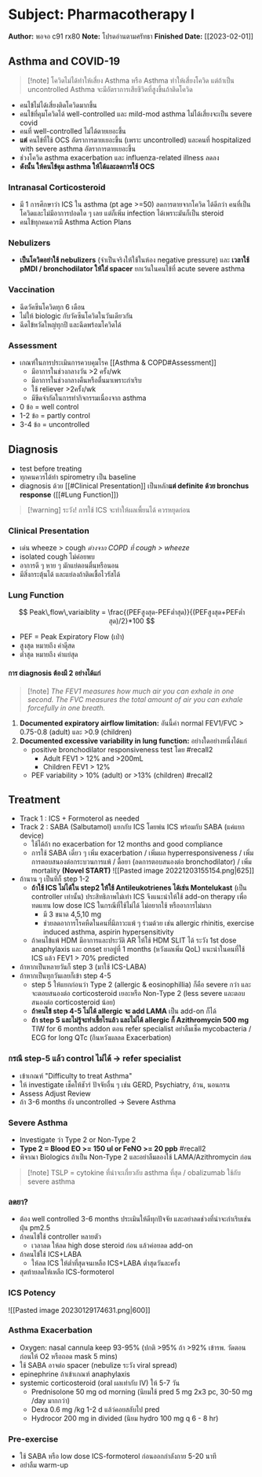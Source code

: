 # Subject: Pharmacotherapy I 

**Author:** พอจอ c91 rx80
**Note:** โปรดอ่านตามศรัทธา 
**Finished Date:** [[2023-02-01]]

## Asthma and COVID-19
> [!note] โควิดไม่ได้ทำให้เสี่ยง Asthma หรือ Asthma ทำให้เสี่ยงโควิด แต่ถ้าเป็น uncontrolled Asthma จะมีอัตราการเสียชีวิตที่สูงขึ้นถ้าติดโควิด
- คนไข้ไม่ได้เสี่ยงติดโควิดมากขึ้น
- คนไข้ที่คุมโควิดได้ well-controlled และ mild-mod asthma ไม่ได้เสี่ยงจะเป็น severe covid
- คนที่ well-controlled ไม่ได้ตายเยอะขึ้น
- **แต่** คนไข้ที่ใช้ OCS อัตราการตายเยอะขึ้น (เพราะ uncontrolled) และคนที่ hospitalized with severe asthma อัตราการตายเยอะขึ้น
- ช่วงโควิด asthma exacerbation และ influenza-related illness ลดลง
- **ดังนั้น ให้คนไข้คุม asthma ให้ได้และลดการใช้ OCS**

### Intranasal Corticosteroid
- มี 1 การศึกษาว่า ICS ใน asthma (pt age >=50) ลดการตายจากโควิด ได้ดีกว่า คนที่เป็นโควิดและไม่มีอาการปอดใด ๆ เลย แต่ก็เพิ่ม infection ได้เพราะมันก็เป็น steroid
- คนไข้ทุกคนควรมี Asthma Action Plans

### Nebulizers
- **เป็นโควิดอย่าใช้ nebulizers** (จำเป็นจริงให้ใช้ในห้อง negative pressure) และ **เวลาใช้ pMDI / bronchodilator ให้ใส่ spacer** ยกเว้นในคนไข้ที่ acute severe asthma

### Vaccination
- ฉีดวัคซีนโควิดทุก 6 เดือน
- ไม่ให้ biologic กับวัคซีนโควิดในวันเดียวกัน
- ฉีดไข้หวัดใหญ่ทุกปี และฉีดพร้อมโควิดได้

### Assessment
- เกณฑ์ในการประเมินการควบคุมโรค [[Asthma & COPD#Assessment]]
	- มีอาการในช่วงกลางวัน >2 ครั้ง/wk
	- มีอาการในช่วงกลางคืนหรือตื่นมาเพราะกำเริบ
	- ใช้ reliever >2ครั้ง/wk
	- มีขีดจำกัดในการทำกิจกรรมเนื่องจาก asthma
- 0 ข้อ = well control
- 1-2 ข้อ = partly control
- 3-4 ข้อ = uncontrolled

## Diagnosis
- test before treating
- ทุกคนควรได้ทำ spirometry เป็น baseline
- diagnosis ด้วย [[#Clinical Presentation]] เป็นหลัก**แต่ definite ด้วย bronchus response** ([[#Lung Function]])
 > [!warning] ระวัง! การใช้ ICS จะทำให้ผลเพี้ยนได้ ควรหยุดก่อน

### Clinical Presentation
- เด่น wheeze > cough *ต่างจาก COPD ที่ cough > wheeze*
- isolated cough ไม่ค่อยพบ
- อาการดี ๆ หาย ๆ มักแย่ตอนตื่นหรือนอน
- มีสิ่งกระตุ้นได้ และแย่ลงถ้าติดเชื้อไวรัสได้

### Lung Function
$$ Peak\,flow\,variaiblity = \frac{(PEFสูงสุด-PEFต่ำสุด)}{(PEFสูงสุด+PEFต่ำสุด)/2}*100  $$
- PEF = Peak Expiratory Flow (เป่า)
- สูงสุด หมายถึง ค่าดีุสด
- ต่ำสุด หมายถึง ค่าแย่สุด
#### การ diagnosis ต้องมี 2 อย่างได้แก่
>[!note] *The FEV1 measures how much air you can exhale in one second. The FVC measures the total amount of air you can exhale forcefully in one breath.*
1. **Documented expiratory airflow limitation:** อันนี้ค่า normal FEV1/FVC > 0.75-0.8 (adult) และ >0.9 (children)
2. **Documented excessive variability in lung function:** อย่างใดอย่างหนึ่งได้แก่
	- positive bronchodilator responsiveness test โดย  #recall2 
		- Adult FEV1 > 12% and >200mL
		- Children FEV1 > 12%
	- PEF variability > 10% (adult) or >13% (children) #recall2 

## Treatment
- Track 1 : ICS + Formoterol as needed
- Track 2 : SABA (Salbutamol) แยกกับ ICS โดยพ่น ICS พร้อมกับ SABA (แค่แยก device)
	- ใช้ได้ถ้า no exacerbation for 12 months and good compliance
	- การใช้ SABA เดี่ยว ๆ เพิ่ม exacerbation / เพิ่มผล hyperresponsiveness / เพิ่มการตอบสนองต่อกระบวนการแพ้ / ดื้อยา (ลดการตอบสนองต่อ bronchodilator) / เพิ่ม mortality **(Novel START)**
![[Pasted image 20221203155154.png|625]]
- ถ้านาน ๆ เป็นทีก็ step 1-2
	- **ถ้าใช้ ICS ไม่ได้ใน step2 ให้ใช้ Antileukotrienes ได้เช่น Montelukast** (เป็น controller เท่านั้น) ประสิทธิภาพไม่เท่า ICS จึงแนะนำให้ใช้ add-on therapy เพื่อทดแทน low dose ICS ในกรณีที่ใช้ไม่ได้ ไม่อยากใช้ หรืออาการไม่มาก
		- มี 3 ขนาด 4,5,10 mg
		- ช่วยลดอาการโรคหืดในคนที่มีภาวะแพ้ ๆ ร่วมด้วย เช่น allergic rhinitis, exercise induced asthma, aspirin hypersensitivity
	- ถ้าคนไข้แพ้ HDM มีอาการและประวัติ AR ให้ใช้ HDM SLIT ได้ ระวัง 1st dose anaphylaxis และ onset ยาอยู่ที่ 1 months (หวังผลเพิ่ม QoL) แนะนำในคนที่ใช้ ICS แล้ว FEV1 > 70% predicted
- ถ้าหากเป็นหลายวันก็ step 3 (มาใช้ ICS-LABA)
- ถ้าหากเป็นทุกวันเลยก็เข้า step 4-5
	- step 5 ให้แยกก่อนว่า Type 2 (allergic & eosinophillia) ก็คือ severe กว่า และจะตอบสนองต่อ corticosteroid เยอะหรือ Non-Type 2 (less severe และตอบสนองต่อ corticosteroid น้อย)
	- **ถ้าคนไข้ step 4-5 ไม่ได้ allergic จะ add LAMA** เป็น add-on ก็ได้
	- **ถ้า step 5 และไม่รู้จะทำเชี้ยไรแล้ว และไม่ได้ allergic ก็ Azithromycin 500 mg** TIW for 6 months addon ตอน refer specialist อย่าลืมเช็ค mycobacteria / ECG for long QTc (กินหวังผลลด Exacerbation)
### กรณี step-5 แล้ว control ไม่ได้ -> refer specialist
- เข้าเกณฑ์ "Difficulty to treat Asthma"
- ให้ investigate เช็คให้ชัวร์ ปัจจัยอื่น ๆ เช่น GERD, Psychiatry, อ้วน, นอนกรน 
- Assess Adjust Review
- ถ้า 3-6 months ยัง uncontrolled -> Severe Asthma 

### Severe Asthma
- Investigate ว่า Type 2 or Non-Type 2
- **Type 2 = Blood EO >= 150 ul or FeNO >= 20 ppb** #recall2 
- พิจาณา Biologics ถ้าเป็น Non-Type 2 และอย่าลืมลองใช้ LAMA/Azithromycin ก่อน
>[!note] TSLP = cytokine ที่น่าจะเกี่ยวกับ asthma ที่สุด / obalizumab ใช้กับ severe asthma

### ลดยา?
- ต้อง well controlled 3-6 months ประเมินให้ดีทุกปัจจัย และอย่าลดช่วงที่น่าจะกำเริบเช่น ฝุ่น pm2.5
- ถ้าคนไข้ใช้ controller หลายตัว
	- เวลาลด ให้ลด high dose steroid ก่อน แล้วค่อยลด add-on
- ถ้าคนไข้ใช้ ICS+LABA
	- ให้ลด ICS ให้ต่ำที่สุดจนเหลือ ICS+LABA ต่ำสุดวันละครั้ง 
- สุดท้ายลดให้เหลือ ICS-formoterol

### ICS Potency
![[Pasted image 20230129174631.png|600]]

### Asthma Exacerbation
- Oxygen: nasal cannula keep 93-95% (ปกติ >95% ถ้า >92% เข้ารพ. วัดตอนก่อนให้ O2 หรือถอด mask 5 mins)
- ใช้ SABA อาจต่อ spacer (nebulize ระวัง viral spread)
- epinephrine ถ้าเข้าเกณฑ์ anaphylaxis
- systemic corticosteroid (oral ผลเท่ากับ IV) ให้ 5-7 วัน
	- Prednisolone 50 mg od morning (นิยมใช้ pred 5 mg 2x3 pc, 30-50 mg /day มากกว่า)
	- Dexa 0.6 mg /kg 1-2 d แล้ว่คอยสลับไป pred
	- Hydrocor 200 mg in divided (นิยม hydro 100 mg q 6 - 8 hr)

### Pre-exercise
- ใช้ SABA หรือ low dose ICS-formoterol ก่อนออกกำลังกาย 5-20 นาที
- อย่าลืม warm-up